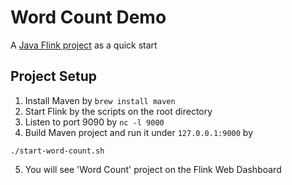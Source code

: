 # Word Count Demo
A [Java Flink project](https://mvnrepository.com/artifact/org.apache.flink/flink-quickstart-java/1.11.1) as a quick start

## Project Setup
1. Install Maven by `brew install maven`
2. Start Flink by the scripts on the root directory
3. Listen to port 9090 by `nc -l 9000`
4. Build Maven project and run it under `127.0.0.1:9000` by
```
./start-word-count.sh
```
5. You will see 'Word Count' project on the Flink Web Dashboard
